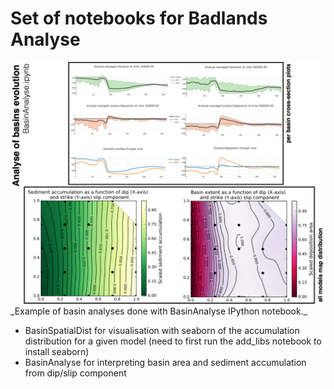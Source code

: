 # Set of notebooks for Badlands Analyse


<div align="center">
    <img width=500 src="https://github.com/gduclaux/transtension/blob/master/figs/basin.png" alt="analyse basin Badlands" title="analyse basin Badlands"</img>
</div>
_Example of basin analyses done with BasinAnalyse IPython notebook._


+ BasinSpatialDist for visualisation with seaborn of the accumulation distribution for a given model (need to first run the add_libs notebook to install seaborn)
+ BasinAnalyse for interpreting basin area and sediment accumulation from dip/slip component
